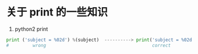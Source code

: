 # 关于 print 的一些知识

1. python2 print

``` python
print ('subject = %02d') %(subject)  ----------> print('subject = %02d' %(subject))
#         wrong                                        correct
```

